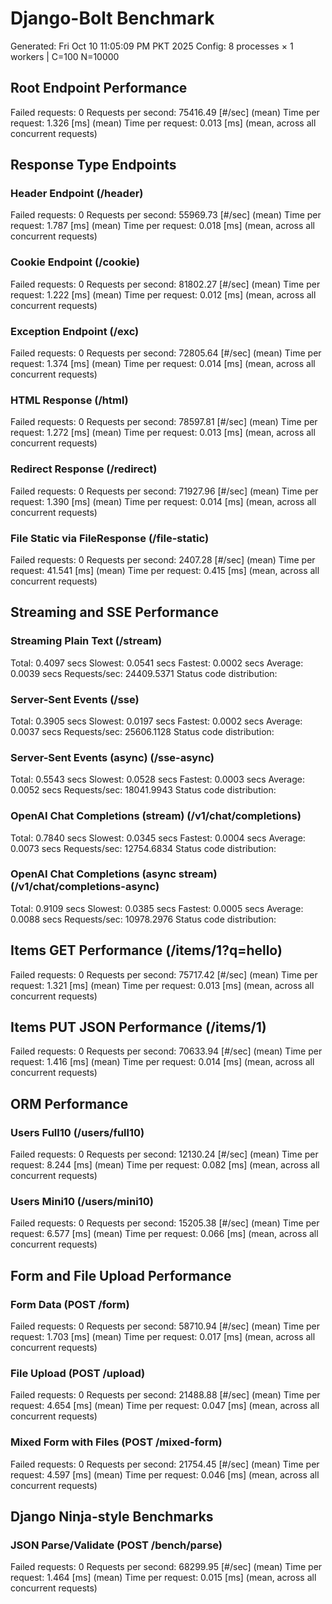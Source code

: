 # Django-Bolt Benchmark
Generated: Fri Oct 10 11:05:09 PM PKT 2025
Config: 8 processes × 1 workers | C=100 N=10000

## Root Endpoint Performance
Failed requests:        0
Requests per second:    75416.49 [#/sec] (mean)
Time per request:       1.326 [ms] (mean)
Time per request:       0.013 [ms] (mean, across all concurrent requests)

## Response Type Endpoints
### Header Endpoint (/header)
Failed requests:        0
Requests per second:    55969.73 [#/sec] (mean)
Time per request:       1.787 [ms] (mean)
Time per request:       0.018 [ms] (mean, across all concurrent requests)
### Cookie Endpoint (/cookie)
Failed requests:        0
Requests per second:    81802.27 [#/sec] (mean)
Time per request:       1.222 [ms] (mean)
Time per request:       0.012 [ms] (mean, across all concurrent requests)
### Exception Endpoint (/exc)
Failed requests:        0
Requests per second:    72805.64 [#/sec] (mean)
Time per request:       1.374 [ms] (mean)
Time per request:       0.014 [ms] (mean, across all concurrent requests)
### HTML Response (/html)
Failed requests:        0
Requests per second:    78597.81 [#/sec] (mean)
Time per request:       1.272 [ms] (mean)
Time per request:       0.013 [ms] (mean, across all concurrent requests)
### Redirect Response (/redirect)
Failed requests:        0
Requests per second:    71927.96 [#/sec] (mean)
Time per request:       1.390 [ms] (mean)
Time per request:       0.014 [ms] (mean, across all concurrent requests)
### File Static via FileResponse (/file-static)
Failed requests:        0
Requests per second:    2407.28 [#/sec] (mean)
Time per request:       41.541 [ms] (mean)
Time per request:       0.415 [ms] (mean, across all concurrent requests)

## Streaming and SSE Performance
### Streaming Plain Text (/stream)
  Total:	0.4097 secs
  Slowest:	0.0541 secs
  Fastest:	0.0002 secs
  Average:	0.0039 secs
  Requests/sec:	24409.5371
Status code distribution:
### Server-Sent Events (/sse)
  Total:	0.3905 secs
  Slowest:	0.0197 secs
  Fastest:	0.0002 secs
  Average:	0.0037 secs
  Requests/sec:	25606.1128
Status code distribution:
### Server-Sent Events (async) (/sse-async)
  Total:	0.5543 secs
  Slowest:	0.0528 secs
  Fastest:	0.0003 secs
  Average:	0.0052 secs
  Requests/sec:	18041.9943
Status code distribution:
### OpenAI Chat Completions (stream) (/v1/chat/completions)
  Total:	0.7840 secs
  Slowest:	0.0345 secs
  Fastest:	0.0004 secs
  Average:	0.0073 secs
  Requests/sec:	12754.6834
Status code distribution:
### OpenAI Chat Completions (async stream) (/v1/chat/completions-async)
  Total:	0.9109 secs
  Slowest:	0.0385 secs
  Fastest:	0.0005 secs
  Average:	0.0088 secs
  Requests/sec:	10978.2976
Status code distribution:

## Items GET Performance (/items/1?q=hello)
Failed requests:        0
Requests per second:    75717.42 [#/sec] (mean)
Time per request:       1.321 [ms] (mean)
Time per request:       0.013 [ms] (mean, across all concurrent requests)

## Items PUT JSON Performance (/items/1)
Failed requests:        0
Requests per second:    70633.94 [#/sec] (mean)
Time per request:       1.416 [ms] (mean)
Time per request:       0.014 [ms] (mean, across all concurrent requests)

## ORM Performance
### Users Full10 (/users/full10)
Failed requests:        0
Requests per second:    12130.24 [#/sec] (mean)
Time per request:       8.244 [ms] (mean)
Time per request:       0.082 [ms] (mean, across all concurrent requests)
### Users Mini10 (/users/mini10)
Failed requests:        0
Requests per second:    15205.38 [#/sec] (mean)
Time per request:       6.577 [ms] (mean)
Time per request:       0.066 [ms] (mean, across all concurrent requests)

## Form and File Upload Performance
### Form Data (POST /form)
Failed requests:        0
Requests per second:    58710.94 [#/sec] (mean)
Time per request:       1.703 [ms] (mean)
Time per request:       0.017 [ms] (mean, across all concurrent requests)
### File Upload (POST /upload)
Failed requests:        0
Requests per second:    21488.88 [#/sec] (mean)
Time per request:       4.654 [ms] (mean)
Time per request:       0.047 [ms] (mean, across all concurrent requests)
### Mixed Form with Files (POST /mixed-form)
Failed requests:        0
Requests per second:    21754.45 [#/sec] (mean)
Time per request:       4.597 [ms] (mean)
Time per request:       0.046 [ms] (mean, across all concurrent requests)

## Django Ninja-style Benchmarks
### JSON Parse/Validate (POST /bench/parse)
Failed requests:        0
Requests per second:    68299.95 [#/sec] (mean)
Time per request:       1.464 [ms] (mean)
Time per request:       0.015 [ms] (mean, across all concurrent requests)
